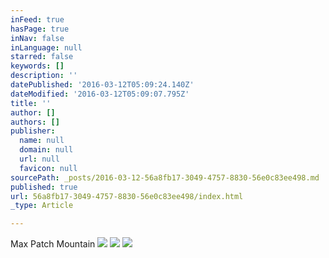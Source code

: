 ```yaml
---
inFeed: true
hasPage: true
inNav: false
inLanguage: null
starred: false
keywords: []
description: ''
datePublished: '2016-03-12T05:09:24.140Z'
dateModified: '2016-03-12T05:09:07.795Z'
title: ''
author: []
authors: []
publisher:
  name: null
  domain: null
  url: null
  favicon: null
sourcePath: _posts/2016-03-12-56a8fb17-3049-4757-8830-56e0c83ee498.md
published: true
url: 56a8fb17-3049-4757-8830-56e0c83ee498/index.html
_type: Article

---
```

Max Patch Mountain
![](https://the-grid-user-content.s3-us-west-2.amazonaws.com/9247650e-cf2e-4ff8-9bb0-14bd1154c335.jpg)
![](https://the-grid-user-content.s3-us-west-2.amazonaws.com/4c562171-c76c-4539-b98b-75d502b0f370.jpg)
![](https://the-grid-user-content.s3-us-west-2.amazonaws.com/30b230be-baf1-4df6-b68c-f3644504059f.jpg)